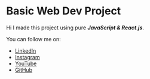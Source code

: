 # Basic Web Dev Project
Hi I made this project using pure <b><i>JavaScript & React.js</i></b>.
<p>You can follow me on:</p>
<ul>
  <li><a href="https://www.linkedin.com/in/rushabh-koradia/">LinkedIn</a>
  <li><a href="https://www.instagram.com/fusiancode/">Instagram</a>
  <li><a href="https://youtube.com/fusiancode?sub_confirmation=1">YouTube</a>
  <li><a href="https://github.com/rushabhkoradia/">GitHub</a>
</ul>
